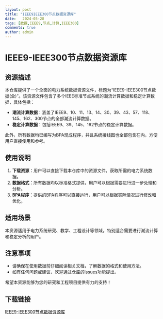 ```yaml
---
layout: post
title: "IEEE9IEEE300节点数据资源库"
date:   2024-05-28
tags: [数据,IEEE9,节点,计算,IEEE300]
comments: true
author: admin
---
```

# IEEE9-IEEE300节点数据资源库

## 资源描述

本仓库提供了一个全面的电力系统数据资源文件，标题为“IEEE9-IEEE300节点数据(全)”。该资源文件包含了多个IEEE标准节点系统的潮流计算数据和稳定计算数据，具体包括：

- **潮流计算数据**：涵盖了IEEE9、10、11、13、14、30、39、43、57、118、145、162、300节点的全部潮流计算数据。
- **稳定计算数据**：包括IEEE9、39、145、162节点的稳定计算数据。

此外，所有数据均已编写为BPA现成程序，并且系统接线图也全部包含在内，方便用户直接使用和参考。

## 使用说明

1. **下载资源**：用户可以直接下载本仓库中的资源文件，获取所需的电力系统数据。
2. **数据格式**：所有数据均以标准格式提供，用户可以根据需要进行进一步处理和分析。
3. **BPA程序**：提供的BPA程序可以直接运行，用户可以根据实际情况进行修改和优化。

## 适用场景

本资源适用于电力系统研究、教学、工程设计等领域，特别适合需要进行潮流计算和稳定分析的用户。

## 注意事项

- 请确保在使用数据前仔细阅读相关文档，了解数据的格式和使用方法。
- 如有任何问题或建议，欢迎通过仓库的Issues功能提出。

希望本资源能够为您的研究和工程项目提供有力的支持！

## 下载链接

[IEEE9-IEEE300节点数据资源库](https://pan.quark.cn/s/e5e3cedf4beb)
